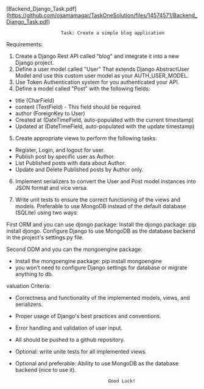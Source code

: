 [Backend_Django_Task.pdf]
(https://github.com/osamamagar/TaskOneSolution/files/14574571/Backend_Django_Task.pdf)


                        Task: Create a simple blog application
Requirements:
1. Create a Django Rest API called "blog" and integrate it into a new Django
project.
2. Define a user model called "User" That extends Django AbstractUser Model
and use this custom user model as your AUTH_USER_MODEL.
3. Use Token Authentication system for you authenticated your API.
4. Define a model called "Post" with the following fields:

- title (CharField)
- content (TextField) - This field should be required.
- author (ForeignKey to User)
- Created at (DateTimeField, auto-populated with the current timestamp)
- Updated at (DateTimeField, auto-populated with the update timestamp)

5. Create appropriate views to perform the following tasks:
- Register, Login, and logout for user.
- Publish post by specific user as Author.
- List Published posts with data about Author.
- Update and Delete Published posts by Author only.

6. Implement serializers to convert the User and Post model instances into JSON
format and vice versa.


7. Write unit tests to ensure the correct functioning of the views and models.
Preferable to use MongoDB instead of the default database (SQLite) using two ways:

First ORM and you can use djongo package:
Install the djongo package: pip install djongo.
Configure Django to use MongoDB as the database backend in the project's settings.py
file.


Second ODM and you can the mongoengine package:
- Install the mongoengine package: pip install mongoengine
- you won’t need to configure Django settings for database or migrate anything to db.


valuation Criteria:

- Correctness and functionality of the implemented models, views, and serializers.
- Proper usage of Django's best practices and conventions.
- Error handling and validation of user input.
- All should be pushed to a github repository.
- Optional: write unite tests for all implemented views.
- Optional and preferable: Ability to use MongoDB as the database backend (nice to use it).
                            
                            
                                        Good Luck!
